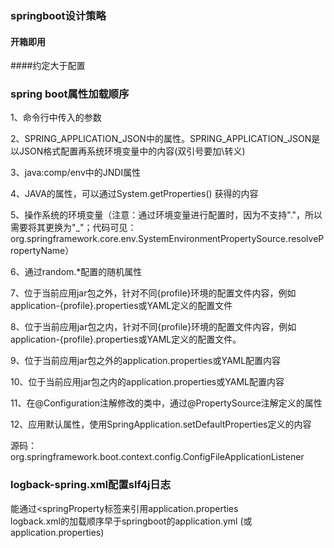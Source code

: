 ### springboot设计策略
#### 开箱即用

####约定大于配置

### spring boot属性加载顺序
1、命令行中传入的参数

2、SPRING_APPLICATION_JSON中的属性。SPRING_APPLICATION_JSON是以JSON格式配置再系统环境变量中的内容(双引号要加\转义)

3、java:comp/env中的JNDI属性

4、JAVA的属性，可以通过System.getProperties() 获得的内容

5、操作系统的环境变量（注意：通过环境变量进行配置时，因为不支持"."，所以需要将其更换为"_"；代码可见：org.springframework.core.env.SystemEnvironmentPropertySource.resolvePropertyName）

6、通过random.*配置的随机属性

7、位于当前应用jar包之外，针对不同{profile}环境的配置文件内容，例如application-{profile}.properties或YAML定义的配置文件

8、位于当前应用jar包之内，针对不同{profile}环境的配置文件内容，例如application-{profile}.properties或YAML定义的配置文件。

9、位于当前应用jar包之外的application.properties或YAML配置内容

10、位于当前应用jar包之内的application.properties或YAML配置内容

11、在@Configuration注解修改的类中，通过@PropertySource注解定义的属性

12、应用默认属性，使用SpringApplication.setDefaultProperties定义的内容

源码：org.springframework.boot.context.config.ConfigFileApplicationListener

### logback-spring.xml配置slf4j日志
能通过<springProperty标签来引用application.properties\
logback.xml的加载顺序早于springboot的application.yml (或application.properties) 


